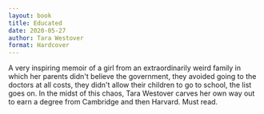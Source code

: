 ```yaml
---
layout: book
title: Educated
date: 2020-05-27
author: Tara Westover
format: Hardcover
---
```


A very inspiring memoir of a girl from an extraordinarily weird family in which her parents didn't believe the government, they avoided going to the doctors at all costs, they didn't allow their children to go to school, the list goes on. In the midst of this chaos, Tara Westover carves her own way out to earn a degree from Cambridge and then Harvard. Must read.
